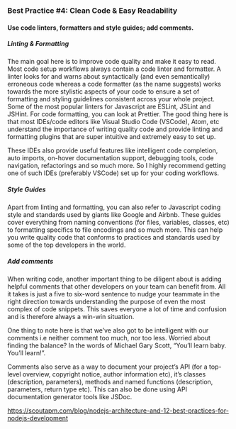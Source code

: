 ### Best Practice #4: Clean Code & Easy Readability 

#### Use code linters, formatters and style guides; add comments.

##### Linting & Formatting 

 The main goal here is to improve code quality and make it easy to read. Most code setup workflows always contain a code linter and formatter. A linter looks for and warns about syntactically (and even semantically) erroneous code whereas a code formatter (as the name suggests) works towards the more stylistic aspects of your code to ensure a set of formatting and styling guidelines consistent across your whole project. Some of the most popular linters for Javascript are ESLint, JSLint and JSHint. For code formatting, you can look at Prettier. The good thing here is that most IDEs/code editors like Visual Studio Code (VSCode), Atom, etc understand the importance of writing quality code and provide linting and formatting plugins that are super intuitive and extremely easy to set up.

 These IDEs also provide useful features like intelligent code completion, auto imports, on-hover documentation support, debugging tools, code navigation, refactorings and so much more. So I highly recommend getting one of such IDEs (preferably VSCode) set up for your coding workflows.  


##### Style Guides 
Apart from linting and formatting, you can also refer to Javascript coding style and standards used by giants like Google and Airbnb. These guides cover everything from naming conventions (for files, variables, classes, etc) to formatting specifics to file encodings and so much more. This can help you write quality code that conforms to practices and standards used by some of the top developers in the world.


##### Add comments
When writing code, another important thing to be diligent about is adding helpful comments that other developers on your team can benefit from. All it takes is just a five to six-word sentence to nudge your teammate in the right direction towards understanding the purpose of even the most complex of code snippets. This saves everyone a lot of time and confusion and is therefore always a win-win situation.

One thing to note here is that we’ve also got to be intelligent with our comments i.e neither comment too much, nor too less. Worried about finding the balance? In the words of Michael Gary Scott, “You’ll learn baby. You’ll learn!”.

Comments also serve as a way to document your project’s API (for a top-level overview, copyright notice, author information etc), it’s classes (description, parameters), methods and named functions (description, parameters, return type etc). This can also be done using API documentation generator tools like JSDoc.


https://scoutapm.com/blog/nodejs-architecture-and-12-best-practices-for-nodejs-development
